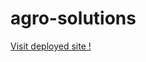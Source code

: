 # agro-solutions

[Visit deployed site !](https://605b89046792ae00b4af3853--pedantic-perlman-38aa57.netlify.app/)
